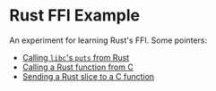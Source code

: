 # Rust FFI Example

An experiment for learning Rust's FFI. Some pointers:

- [Calling `libc`'s `puts` from Rust](call-c-from-rust)
- [Calling a Rust function from C](call-rust-from-c)
- [Sending a Rust slice to a C function](send-array-to-c)
